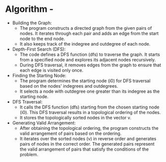 # Algorithm -

- Building the Graph:
    - The program constructs a directed graph from the given pairs of nodes. It iterates through each pair and adds an edge from the start node to the end node.
    - It also keeps track of the indegree and outdegree of each node.
- Depth-First Search (DFS):
    - The code defines a DFS function (dfs) to traverse the graph. It starts from a specified node and explores its adjacent nodes recursively.
    - During DFS traversal, it removes edges from the graph to ensure that each edge is visited only once.
- Finding the Starting Node:
    - The program determines the starting node (i0) for DFS traversal based on the nodes' indegrees and outdegrees.
    - It selects a node with outdegree one greater than its indegree as the starting node.
- DFS Traversal:
    - It calls the DFS function (dfs) starting from the chosen starting node (i0). This DFS traversal results in a topological ordering of the nodes.
    - It stores the topologically sorted nodes in the vector v.
- Generating Valid Arrangement:
    - After obtaining the topological ordering, the program constructs the valid arrangement of pairs based on the ordering.
    - It iterates over the sorted nodes (v) in reverse order and generates pairs of nodes in the correct order.
    The generated pairs represent the valid arrangement of pairs that satisfy the conditions of the problem.